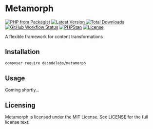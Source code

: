 # Metamorph

[![PHP from Packagist](https://img.shields.io/packagist/php-v/decodelabs/metamorph?style=flat)](https://packagist.org/packages/decodelabs/metamorph)
[![Latest Version](https://img.shields.io/packagist/v/decodelabs/metamorph.svg?style=flat)](https://packagist.org/packages/decodelabs/metamorph)
[![Total Downloads](https://img.shields.io/packagist/dt/decodelabs/metamorph.svg?style=flat)](https://packagist.org/packages/decodelabs/metamorph)
[![GitHub Workflow Status](https://img.shields.io/github/workflow/status/decodelabs/metamorph/Integrate)](https://github.com/decodelabs/metamorph/actions/workflows/integrate.yml)
[![PHPStan](https://img.shields.io/badge/PHPStan-enabled-44CC11.svg?longCache=true&style=flat)](https://github.com/phpstan/phpstan)
[![License](https://img.shields.io/packagist/l/decodelabs/metamorph?style=flat)](https://packagist.org/packages/decodelabs/metamorph)

A flexible framework for content transformations


## Installation

```bash
composer require decodelabs/metamorph
```

## Usage

Coming shortly...

## Licensing
Metamorph is licensed under the MIT License. See [LICENSE](./LICENSE) for the full license text.
